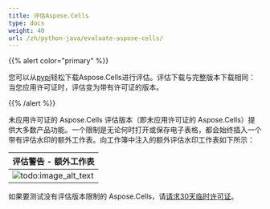 ```yaml
---
title: 评估Aspose.Cells
type: docs
weight: 40
url: /zh/python-java/evaluate-aspose-cells/
---
```


{{% alert color="primary" %}}

您可以从[pypi](https://pypi.org/project/aspose-cells/)轻松下载Aspose.Cells进行评估。评估下载与完整版本下载相同：当您应用许可证时，评估变为带有许可证的版本。

{{% /alert %}}

未应用许可证的 Aspose.Cells 评估版本（即未应用许可证的 Aspose.Cells）提供大多数产品功能。一个限制是无论何时打开或保存电子表格，都会始终插入一个带有评估水印的额外工作表。向工作簿中注入的额外评估水印工作表如下所示：

| **评估警告 - 额外工作表** |
| :- |
|![todo:image_alt_text](evaluate-aspose-cells_1.png)|
如果要测试没有评估版本限制的 Aspose.Cells，请[请求30天临时许可证](https://purchase.aspose.com/temporary-license)。
